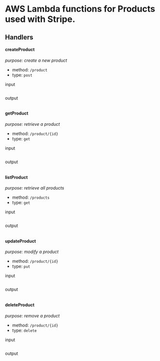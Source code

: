 # AWS Lambda functions for Products used with Stripe.

## Handlers

#### createProduct

_purpose: create a new product_

* method: `/product`
* type: `post`

input

``` json
```

output

``` json
```

#### getProduct

_purpose: retrieve a product_

* method: `/product/{id}`
* type: `get`

input

``` json
```

output

``` json
```

#### listProduct

_purpose: retrieve all products_

* method: `/products`
* type: `get`

input

``` json
```

output

``` json
```

#### updateProduct

_purpose: modify a product_

* method: `/product/{id}`
* type: `put`

input

``` json
```

output

``` json
```

#### deleteProduct

_purpose: remove a product_

* method: `/product/{id}`
* type: `delete`

input

``` json
```

output

``` json
```
